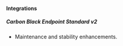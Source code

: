 
#### Integrations
##### Carbon Black Endpoint Standard v2
- Maintenance and stability enhancements.
